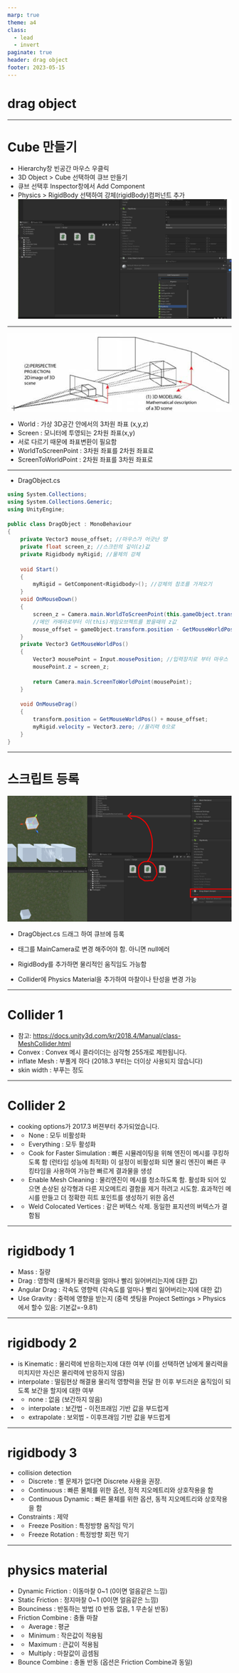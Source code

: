 ```yaml
---
marp: true
theme: a4
class:
  - lead
  - invert
paginate: true
header: drag object
footer: 2023-05-15
---
```


# drag object

---

# Cube 만들기
- Hierarchy창 빈공간 마우스 우클릭
- 3D Object > Cube 선택하여 큐브 만들기
- 큐브 선택후 Inspector창에서 Add Component
- Physics > RigidBody 선택하여 강체(rigidBody)컴퍼넌트 추가
![bg right:40% w:450](../../Marp_images/Unity3d/drag1.png)

---

![](../../Marp_images/Unity3d/perspective1.png)
- World : 가상 3D공간 안에서의 3차원 좌표 (x,y,z)
- Screen : 모니터에 투영되는 2차원 좌표(x,y)
- 서로 다르기 때문에 좌표변환이 필요함
- WorldToScreenPoint : 3차원 좌표를 2차원 좌표로
- ScreenToWorldPoint : 2차원 좌표를 3차원 좌표로

---

- DragObject.cs
```C#
using System.Collections;
using System.Collections.Generic;
using UnityEngine;

public class DragObject : MonoBehaviour
{
    private Vector3 mouse_offset; //마우스가 어긋난 양
    private float screen_z; //스크린의 깊이(z)값
    private Rigidbody myRigid; //물체의 강체

    void Start()
    {
        myRigid = GetComponent<Rigidbody>(); //강체의 참조를 가져오기
    }
    void OnMouseDown()
    {
        screen_z = Camera.main.WorldToScreenPoint(this.gameObject.transform.position).z;
        //메인 카메라로부터 이(this)게임오브젝트를 봤을때의 z값
        mouse_offset = gameObject.transform.position - GetMouseWorldPos();
    }
    private Vector3 GetMouseWorldPos()
    {
        Vector3 mousePoint = Input.mousePosition; //입력장치로 부터 마우스 위치를 받기
        mousePoint.z = screen_z;

        return Camera.main.ScreenToWorldPoint(mousePoint);
    }

    void OnMouseDrag()
    {
        transform.position = GetMouseWorldPos() + mouse_offset;
        myRigid.velocity = Vector3.zero; //물리력 0으로
    }
}
```

---

# 스크립트 등록
![bg right:40% w:450](../../Marp_images/Unity3d/drag2.png)
- DragObject.cs 드래그 하여 큐브에 등록

- 태그를 MainCamera로 변경 해주어야 함. 아니면 null에러
- RigidBody를 추가하면 물리적인 움직임도 가능함
- Collider에 Physics Material을 추가하여 마찰이나 탄성을 변경 가능

---

# Collider 1
- 참고: https://docs.unity3d.com/kr/2018.4/Manual/class-MeshCollider.html
- Convex : Convex 메시 콜라이더는 삼각형 255개로 제한됩니다.
- inflate Mesh : 부풀게 하다 (2018.3 부터는 더이상 사용되지 않습니다)
- skin width : 부푸는 정도

---

# Collider 2
- cooking options가 2017.3 버젼부터 추가되었습니다.
- - None : 모두 비활성화
- - Everything : 모두 활성화
- - Cook for Faster Simulation : 빠른 시뮬레이팅을 위해 엔진이 메시를 쿠킹하도록 함 (런타임 성능에 최적화) 이 설정이 비활성화 되면 물리 
엔진이 빠른 쿠킹타임을 사용하여 가능한 빠르게 결과물을 생성
- - Enable Mesh Cleaning : 물리엔진이 메시를 청소하도록 함. 활성화 되어 있으면 손상된 삼각형과 다른 지오메트리 결함을 제거 하려고 시도함. 효과적인 메시를 만들고 더 정확한 히트 포인트를 생성하기 위한 옵션
- - Weld Colocated Vertices : 같은 버텍스 삭제. 동일한 표지션의 버텍스가 결함됨

---

# rigidbody 1
- Mass : 질량
- Drag : 영항력 (물체가 물리력을 얼마나 빨리 잃어버리는지에 대한 값)
- Angular Drag : 각속도 영향력 (각속도를 얼마나 빨리 잃어버리는지에 대한 값)
- Use Gravity : 중력에 영향을 받는지 (중력 셋팅을 Project Settings > Physics 에서 할수 있음: 기본값=-9.81)

---

# rigidbody 2
- is Kinematic : 물리력에 반응하는지에 대한 여부 (이를 선택하면 남에게 물리력을 미치지만 자신은 물리력에 반응하지 않음)
- interpolate : 떨림현상 해결용 물리적 영향력을 전달 한 이후 부드러운 움직임이 되도록 보간을 할지에 대한 여부
- - none : 없음 (보간하지 않음)
- - interpolate : 보간법 - 이전프래임 기반 값을 부드럽게
- - extrapolate : 보외법 - 이후프래임 기반 값을 부드럽게

---

# rigidbody 3
- collision detection
- - Discrete : 별 문제가 없다면 Discrete 사용을 권장.
- - Continuous : 빠른 물체를 위한 옵션, 정적 지오메트리와 상호작용을 함
- - Continuous Dynamic : 빠른 물체를 위한 옵션, 동적 지오메트리와 상호작용을 함
- Constraints : 제약
- - Freeze Position : 특정방향 움직임 막기
- - Freeze Rotation : 특정방향 회전 막기

---

# physics material
- Dynamic Friction : 이동마찰 0~1 (0이면 얼음같은 느낌)
- Static Friction : 정지마찰 0~1 (0이면 얼음같은 느낌)
- Bounciness : 반동하는 방법 (0 반동 없음, 1 무손실 반동)
- Friction Combine : 충돌 마찰
- - Average : 평균
- - Minimum : 작은값이 적용됨
- - Maximum : 큰값이 적용됨
- - Multiply : 마찰값이 곱셈됨
- Bounce Combine : 충돌 반동 (옵션은 Friction Combine과 동일)